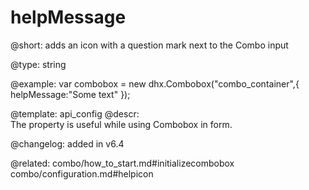 helpMessage
=============

@short: adds an icon with a question mark next to the Combo input


@type: string

@example: 
var combobox = new dhx.Combobox("combo_container",{
	helpMessage:"Some text"
});


@template:	api_config
@descr:  
The property is useful while using Combobox in form.

@changelog: added in v6.4

@related: combo/how_to_start.md#initializecombobox
combo/configuration.md#helpicon